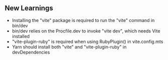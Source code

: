 ## New Learnings
- Installing the "vite" package is required to run the "vite" command in bin/dev
- bin/dev relies on the Procfile.dev to invoke "vite dev", which needs Vite installed
- "vite-plugin-ruby" is required when using RubyPlugin() in vite.config.mts
- Yarn should install both "vite" and "vite-plugin-ruby" in devDependencies

